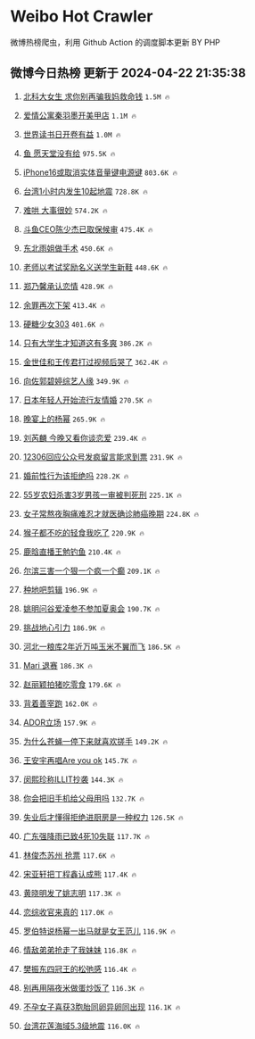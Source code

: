 # Weibo Hot Crawler 



微博热榜爬虫，利用 Github Action 的调度脚本更新 BY PHP 


## 微博今日热榜 更新于 2024-04-22 21:35:38 
1. [北科大女生 求你别再骗我妈救命钱](https://s.weibo.com/weibo?q=%E5%8C%97%E7%A7%91%E5%A4%A7%E5%A5%B3%E7%94%9F%20%E6%B1%82%E4%BD%A0%E5%88%AB%E5%86%8D%E9%AA%97%E6%88%91%E5%A6%88%E6%95%91%E5%91%BD%E9%92%B1&t=31&band_rank=1&Refer=top) `1.5M 🔥` 

1. [爱情公寓秦羽墨开美甲店](https://s.weibo.com/weibo?q=%23%E7%88%B1%E6%83%85%E5%85%AC%E5%AF%93%E7%A7%A6%E7%BE%BD%E5%A2%A8%E5%BC%80%E7%BE%8E%E7%94%B2%E5%BA%97%23&t=31&band_rank=2&Refer=top) `1.1M 🔥` 

1. [世界读书日开卷有益](https://s.weibo.com/weibo?q=%23%E4%B8%96%E7%95%8C%E8%AF%BB%E4%B9%A6%E6%97%A5%E5%BC%80%E5%8D%B7%E6%9C%89%E7%9B%8A%23&t=31&band_rank=3&Refer=top) `1.0M 🔥` 

1. [鱼 愿天堂没有给](https://s.weibo.com/weibo?q=%E9%B1%BC%20%E6%84%BF%E5%A4%A9%E5%A0%82%E6%B2%A1%E6%9C%89%E7%BB%99&t=31&band_rank=4&Refer=top) `975.5K 🔥` 

1. [iPhone16或取消实体音量键电源键](https://s.weibo.com/weibo?q=%23iPhone16%E6%88%96%E5%8F%96%E6%B6%88%E5%AE%9E%E4%BD%93%E9%9F%B3%E9%87%8F%E9%94%AE%E7%94%B5%E6%BA%90%E9%94%AE%23&t=31&band_rank=5&Refer=top) `803.6K 🔥` 

1. [台湾1小时内发生10起地震](https://s.weibo.com/weibo?q=%23%E5%8F%B0%E6%B9%BE1%E5%B0%8F%E6%97%B6%E5%86%85%E5%8F%91%E7%94%9F10%E8%B5%B7%E5%9C%B0%E9%9C%87%23&t=31&band_rank=6&Refer=top) `728.8K 🔥` 

1. [难哄 大事很妙](https://s.weibo.com/weibo?q=%E9%9A%BE%E5%93%84%20%E5%A4%A7%E4%BA%8B%E5%BE%88%E5%A6%99&t=31&band_rank=7&Refer=top) `574.2K 🔥` 

1. [斗鱼CEO陈少杰已取保候审](https://s.weibo.com/weibo?q=%23%E6%96%97%E9%B1%BCCEO%E9%99%88%E5%B0%91%E6%9D%B0%E5%B7%B2%E5%8F%96%E4%BF%9D%E5%80%99%E5%AE%A1%23&t=31&band_rank=8&Refer=top) `475.4K 🔥` 

1. [东北雨姐做手术](https://s.weibo.com/weibo?q=%23%E4%B8%9C%E5%8C%97%E9%9B%A8%E5%A7%90%E5%81%9A%E6%89%8B%E6%9C%AF%23&t=31&band_rank=9&Refer=top) `450.6K 🔥` 

1. [老师以考试奖励名义送学生新鞋](https://s.weibo.com/weibo?q=%23%E8%80%81%E5%B8%88%E4%BB%A5%E8%80%83%E8%AF%95%E5%A5%96%E5%8A%B1%E5%90%8D%E4%B9%89%E9%80%81%E5%AD%A6%E7%94%9F%E6%96%B0%E9%9E%8B%23&t=31&band_rank=10&Refer=top) `448.6K 🔥` 

1. [郑乃馨承认恋情](https://s.weibo.com/weibo?q=%23%E9%83%91%E4%B9%83%E9%A6%A8%E6%89%BF%E8%AE%A4%E6%81%8B%E6%83%85%23&t=31&band_rank=11&Refer=top) `428.9K 🔥` 

1. [余罪再次下架](https://s.weibo.com/weibo?q=%E4%BD%99%E7%BD%AA%E5%86%8D%E6%AC%A1%E4%B8%8B%E6%9E%B6&t=31&band_rank=12&Refer=top) `413.4K 🔥` 

1. [硬糖少女303](https://s.weibo.com/weibo?q=%E7%A1%AC%E7%B3%96%E5%B0%91%E5%A5%B3303&t=31&band_rank=13&Refer=top) `401.6K 🔥` 

1. [只有大学生才知道这有多爽](https://s.weibo.com/weibo?q=%E5%8F%AA%E6%9C%89%E5%A4%A7%E5%AD%A6%E7%94%9F%E6%89%8D%E7%9F%A5%E9%81%93%E8%BF%99%E6%9C%89%E5%A4%9A%E7%88%BD&t=31&band_rank=14&Refer=top) `386.2K 🔥` 

1. [金世佳和王传君打过视频后哭了](https://s.weibo.com/weibo?q=%23%E9%87%91%E4%B8%96%E4%BD%B3%E5%92%8C%E7%8E%8B%E4%BC%A0%E5%90%9B%E6%89%93%E8%BF%87%E8%A7%86%E9%A2%91%E5%90%8E%E5%93%AD%E4%BA%86%23&t=31&band_rank=15&Refer=top) `362.4K 🔥` 

1. [向佐郭碧婷综艺人缘](https://s.weibo.com/weibo?q=%23%E5%90%91%E4%BD%90%E9%83%AD%E7%A2%A7%E5%A9%B7%E7%BB%BC%E8%89%BA%E4%BA%BA%E7%BC%98%23&t=31&band_rank=16&Refer=top) `349.9K 🔥` 

1. [日本年轻人开始流行友情婚](https://s.weibo.com/weibo?q=%23%E6%97%A5%E6%9C%AC%E5%B9%B4%E8%BD%BB%E4%BA%BA%E5%BC%80%E5%A7%8B%E6%B5%81%E8%A1%8C%E5%8F%8B%E6%83%85%E5%A9%9A%23&t=31&band_rank=17&Refer=top) `270.5K 🔥` 

1. [晚宴上的杨幂](https://s.weibo.com/weibo?q=%23%E6%99%9A%E5%AE%B4%E4%B8%8A%E7%9A%84%E6%9D%A8%E5%B9%82%23&t=31&band_rank=18&Refer=top) `265.9K 🔥` 

1. [刘芮麟 今晚又看你谈恋爱](https://s.weibo.com/weibo?q=%E5%88%98%E8%8A%AE%E9%BA%9F%20%E4%BB%8A%E6%99%9A%E5%8F%88%E7%9C%8B%E4%BD%A0%E8%B0%88%E6%81%8B%E7%88%B1&t=31&band_rank=19&Refer=top) `239.4K 🔥` 

1. [12306回应公众号发疯留言能求到票](https://s.weibo.com/weibo?q=%2312306%E5%9B%9E%E5%BA%94%E5%85%AC%E4%BC%97%E5%8F%B7%E5%8F%91%E7%96%AF%E7%95%99%E8%A8%80%E8%83%BD%E6%B1%82%E5%88%B0%E7%A5%A8%23&t=31&band_rank=20&Refer=top) `231.9K 🔥` 

1. [婚前性行为该拒绝吗](https://s.weibo.com/weibo?q=%23%E5%A9%9A%E5%89%8D%E6%80%A7%E8%A1%8C%E4%B8%BA%E8%AF%A5%E6%8B%92%E7%BB%9D%E5%90%97%23&t=31&band_rank=21&Refer=top) `228.2K 🔥` 

1. [55岁农妇杀害3岁男孩一审被判死刑](https://s.weibo.com/weibo?q=%2355%E5%B2%81%E5%86%9C%E5%A6%87%E6%9D%80%E5%AE%B33%E5%B2%81%E7%94%B7%E5%AD%A9%E4%B8%80%E5%AE%A1%E8%A2%AB%E5%88%A4%E6%AD%BB%E5%88%91%23&t=31&band_rank=22&Refer=top) `225.1K 🔥` 

1. [女子常熬夜胸痛难忍才就医确诊肺癌晚期](https://s.weibo.com/weibo?q=%23%E5%A5%B3%E5%AD%90%E5%B8%B8%E7%86%AC%E5%A4%9C%E8%83%B8%E7%97%9B%E9%9A%BE%E5%BF%8D%E6%89%8D%E5%B0%B1%E5%8C%BB%E7%A1%AE%E8%AF%8A%E8%82%BA%E7%99%8C%E6%99%9A%E6%9C%9F%23&t=31&band_rank=23&Refer=top) `224.8K 🔥` 

1. [猴子都不吃的轻食我吃了](https://s.weibo.com/weibo?q=%E7%8C%B4%E5%AD%90%E9%83%BD%E4%B8%8D%E5%90%83%E7%9A%84%E8%BD%BB%E9%A3%9F%E6%88%91%E5%90%83%E4%BA%86&t=31&band_rank=24&Refer=top) `220.9K 🔥` 

1. [鹿晗直播王勉钓鱼](https://s.weibo.com/weibo?q=%23%E9%B9%BF%E6%99%97%E7%9B%B4%E6%92%AD%E7%8E%8B%E5%8B%89%E9%92%93%E9%B1%BC%23&t=31&band_rank=25&Refer=top) `210.4K 🔥` 

1. [尔滨三害一个狠一个疯一个癫](https://s.weibo.com/weibo?q=%E5%B0%94%E6%BB%A8%E4%B8%89%E5%AE%B3%E4%B8%80%E4%B8%AA%E7%8B%A0%E4%B8%80%E4%B8%AA%E7%96%AF%E4%B8%80%E4%B8%AA%E7%99%AB&t=31&band_rank=26&Refer=top) `209.1K 🔥` 

1. [种地吧剪辑](https://s.weibo.com/weibo?q=%E7%A7%8D%E5%9C%B0%E5%90%A7%E5%89%AA%E8%BE%91&t=31&band_rank=27&Refer=top) `196.9K 🔥` 

1. [姚明问谷爱凌参不参加夏奥会](https://s.weibo.com/weibo?q=%23%E5%A7%9A%E6%98%8E%E9%97%AE%E8%B0%B7%E7%88%B1%E5%87%8C%E5%8F%82%E4%B8%8D%E5%8F%82%E5%8A%A0%E5%A4%8F%E5%A5%A5%E4%BC%9A%23&t=31&band_rank=28&Refer=top) `190.7K 🔥` 

1. [挑战地心引力](https://s.weibo.com/weibo?q=%23%E6%8C%91%E6%88%98%E5%9C%B0%E5%BF%83%E5%BC%95%E5%8A%9B%23&t=31&band_rank=29&Refer=top) `186.9K 🔥` 

1. [河北一粮库2年近万吨玉米不翼而飞](https://s.weibo.com/weibo?q=%23%E6%B2%B3%E5%8C%97%E4%B8%80%E7%B2%AE%E5%BA%932%E5%B9%B4%E8%BF%91%E4%B8%87%E5%90%A8%E7%8E%89%E7%B1%B3%E4%B8%8D%E7%BF%BC%E8%80%8C%E9%A3%9E%23&t=31&band_rank=30&Refer=top) `186.5K 🔥` 

1. [Mari 退赛](https://s.weibo.com/weibo?q=Mari%20%E9%80%80%E8%B5%9B&t=31&band_rank=31&Refer=top) `186.3K 🔥` 

1. [赵丽颖拍猪吃零食](https://s.weibo.com/weibo?q=%23%E8%B5%B5%E4%B8%BD%E9%A2%96%E6%8B%8D%E7%8C%AA%E5%90%83%E9%9B%B6%E9%A3%9F%23&t=31&band_rank=32&Refer=top) `179.6K 🔥` 

1. [背着善宰跑](https://s.weibo.com/weibo?q=%E8%83%8C%E7%9D%80%E5%96%84%E5%AE%B0%E8%B7%91&t=31&band_rank=33&Refer=top) `162.0K 🔥` 

1. [ADOR立场](https://s.weibo.com/weibo?q=%23ADOR%E7%AB%8B%E5%9C%BA%23&t=31&band_rank=34&Refer=top) `157.9K 🔥` 

1. [为什么苍蝇一停下来就喜欢搓手](https://s.weibo.com/weibo?q=%E4%B8%BA%E4%BB%80%E4%B9%88%E8%8B%8D%E8%9D%87%E4%B8%80%E5%81%9C%E4%B8%8B%E6%9D%A5%E5%B0%B1%E5%96%9C%E6%AC%A2%E6%90%93%E6%89%8B&t=31&band_rank=35&Refer=top) `149.2K 🔥` 

1. [王安宇再唱Are you ok](https://s.weibo.com/weibo?q=%E7%8E%8B%E5%AE%89%E5%AE%87%E5%86%8D%E5%94%B1Are%20you%20ok&t=31&band_rank=36&Refer=top) `145.7K 🔥` 

1. [闵熙珍称ILLIT抄袭](https://s.weibo.com/weibo?q=%23%E9%97%B5%E7%86%99%E7%8F%8D%E7%A7%B0ILLIT%E6%8A%84%E8%A2%AD%23&t=31&band_rank=37&Refer=top) `144.3K 🔥` 

1. [你会把旧手机给父母用吗](https://s.weibo.com/weibo?q=%23%E4%BD%A0%E4%BC%9A%E6%8A%8A%E6%97%A7%E6%89%8B%E6%9C%BA%E7%BB%99%E7%88%B6%E6%AF%8D%E7%94%A8%E5%90%97%23&t=31&band_rank=38&Refer=top) `132.7K 🔥` 

1. [失业后才懂得拒绝进厨房是一种权力](https://s.weibo.com/weibo?q=%23%E5%A4%B1%E4%B8%9A%E5%90%8E%E6%89%8D%E6%87%82%E5%BE%97%E6%8B%92%E7%BB%9D%E8%BF%9B%E5%8E%A8%E6%88%BF%E6%98%AF%E4%B8%80%E7%A7%8D%E6%9D%83%E5%8A%9B%23&t=31&band_rank=39&Refer=top) `126.5K 🔥` 

1. [广东强降雨已致4死10失联](https://s.weibo.com/weibo?q=%23%E5%B9%BF%E4%B8%9C%E5%BC%BA%E9%99%8D%E9%9B%A8%E5%B7%B2%E8%87%B44%E6%AD%BB10%E5%A4%B1%E8%81%94%23&t=31&band_rank=40&Refer=top) `117.7K 🔥` 

1. [林俊杰苏州 抢票](https://s.weibo.com/weibo?q=%E6%9E%97%E4%BF%8A%E6%9D%B0%E8%8B%8F%E5%B7%9E%20%E6%8A%A2%E7%A5%A8&t=31&band_rank=41&Refer=top) `117.6K 🔥` 

1. [宋亚轩把丁程鑫认成熊](https://s.weibo.com/weibo?q=%23%E5%AE%8B%E4%BA%9A%E8%BD%A9%E6%8A%8A%E4%B8%81%E7%A8%8B%E9%91%AB%E8%AE%A4%E6%88%90%E7%86%8A%23&t=31&band_rank=42&Refer=top) `117.4K 🔥` 

1. [黄晓明发了姚志明](https://s.weibo.com/weibo?q=%23%E9%BB%84%E6%99%93%E6%98%8E%E5%8F%91%E4%BA%86%E5%A7%9A%E5%BF%97%E6%98%8E%23&t=31&band_rank=43&Refer=top) `117.3K 🔥` 

1. [恋综收官来真的](https://s.weibo.com/weibo?q=%23%E6%81%8B%E7%BB%BC%E6%94%B6%E5%AE%98%E6%9D%A5%E7%9C%9F%E7%9A%84%23&t=31&band_rank=44&Refer=top) `117.0K 🔥` 

1. [罗伯特说杨幂一出马就是女王范儿](https://s.weibo.com/weibo?q=%23%E7%BD%97%E4%BC%AF%E7%89%B9%E8%AF%B4%E6%9D%A8%E5%B9%82%E4%B8%80%E5%87%BA%E9%A9%AC%E5%B0%B1%E6%98%AF%E5%A5%B3%E7%8E%8B%E8%8C%83%E5%84%BF%23&t=31&band_rank=45&Refer=top) `116.9K 🔥` 

1. [情敌弟弟抢走了我妹妹](https://s.weibo.com/weibo?q=%23%E6%83%85%E6%95%8C%E5%BC%9F%E5%BC%9F%E6%8A%A2%E8%B5%B0%E4%BA%86%E6%88%91%E5%A6%B9%E5%A6%B9%23&t=31&band_rank=46&Refer=top) `116.8K 🔥` 

1. [樊振东四冠王的松弛感](https://s.weibo.com/weibo?q=%E6%A8%8A%E6%8C%AF%E4%B8%9C%E5%9B%9B%E5%86%A0%E7%8E%8B%E7%9A%84%E6%9D%BE%E5%BC%9B%E6%84%9F&t=31&band_rank=47&Refer=top) `116.4K 🔥` 

1. [别再用隔夜米做蛋炒饭了](https://s.weibo.com/weibo?q=%23%E5%88%AB%E5%86%8D%E7%94%A8%E9%9A%94%E5%A4%9C%E7%B1%B3%E5%81%9A%E8%9B%8B%E7%82%92%E9%A5%AD%E4%BA%86%23&t=31&band_rank=48&Refer=top) `116.3K 🔥` 

1. [不孕女子喜获3胞胎同卵异卵同出现](https://s.weibo.com/weibo?q=%23%E4%B8%8D%E5%AD%95%E5%A5%B3%E5%AD%90%E5%96%9C%E8%8E%B73%E8%83%9E%E8%83%8E%E5%90%8C%E5%8D%B5%E5%BC%82%E5%8D%B5%E5%90%8C%E5%87%BA%E7%8E%B0%23&t=31&band_rank=49&Refer=top) `116.1K 🔥` 

1. [台湾花莲海域5.3级地震](https://s.weibo.com/weibo?q=%23%E5%8F%B0%E6%B9%BE%E8%8A%B1%E8%8E%B2%E6%B5%B7%E5%9F%9F5.3%E7%BA%A7%E5%9C%B0%E9%9C%87%23&t=31&band_rank=50&Refer=top) `116.0K 🔥` 

